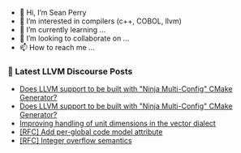 - 👋 Hi, I’m Sean Perry
- 👀 I’m interested in compilers (c++, COBOL, llvm)
- 🌱 I’m currently learning ...
- 💞️ I’m looking to collaborate on ...
- 📫 How to reach me ...

<!---
s66perry/s66perry is a ✨ special ✨ repository because its `README.md` (this file) appears on your GitHub profile.
You can click the Preview link to take a look at your changes.
--->
### 📕 Latest LLVM Discourse Posts

<!-- DISCOURSE-LLVM:START -->
- [Does LLVM support to be built with &quot;Ninja Multi-Config&quot; CMake Generator?](https://discourse.llvm.org/t/does-llvm-support-to-be-built-with-ninja-multi-config-cmake-generator/75363#post_2)
- [Does LLVM support to be built with &quot;Ninja Multi-Config&quot; CMake Generator?](https://discourse.llvm.org/t/does-llvm-support-to-be-built-with-ninja-multi-config-cmake-generator/75363#post_1)
- [Improving handling of unit dimensions in the vector dialect](https://discourse.llvm.org/t/improving-handling-of-unit-dimensions-in-the-vector-dialect/75216#post_17)
- [[RFC] Add per-global code model attribute](https://discourse.llvm.org/t/rfc-add-per-global-code-model-attribute/74944#post_4)
- [[RFC] Integer overflow semantics](https://discourse.llvm.org/t/rfc-integer-overflow-semantics/75359#post_6)
<!-- DISCOURSE-LLVM:END -->
